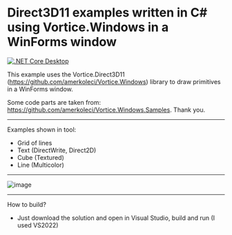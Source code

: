 # Direct3D11 examples written in C# using Vortice.Windows in a WinForms window
[![.NET Core Desktop](https://github.com/piotrek1668/WinForms_Direct3D11_CSharp_Vortice_Sample/actions/workflows/dotnet-desktop.yml/badge.svg)](https://github.com/piotrek1668/WinForms_Direct3D11_CSharp_Vortice_Sample/actions/workflows/dotnet-desktop.yml)

This example uses the Vortice.Direct3D11 (https://github.com/amerkoleci/Vortice.Windows) library to draw primitives in a WinForms window.

Some code parts are taken from: https://github.com/amerkoleci/Vortice.Windows.Samples. Thank you.

---

Examples shown in tool:
- Grid of lines
- Text (DirectWrite, Direct2D)
- Cube (Textured)
- Line (Multicolor)

---

![image](https://user-images.githubusercontent.com/4056411/173185109-75b205bd-ecc7-4db0-90cf-efe47b980846.png)

---

How to build?
- Just download the solution and open in Visual Studio, build and run (I used VS2022)
